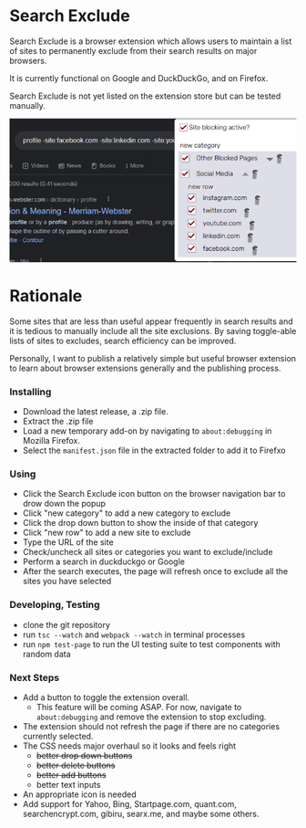 # Search Exclude

Search Exclude is a browser extension which allows users to maintain a list of sites to permanently exclude from their search results on major browsers.

It is currently functional on Google and DuckDuckGo, and on Firefox. 

Search Exclude is not yet listed on the extension store but can be tested manually. 

![screenshot of the extension](https://raw.githubusercontent.com/klm127/search-exclude/master/readmeScreenshot.png)

# Rationale

Some sites that are less than useful appear frequently in search results and it is tedious to manually include all the site exclusions. By saving toggle-able lists of sites to excludes, search efficiency can be improved.

Personally, I want to publish a relatively simple but useful browser extension to learn about browser extensions generally and the publishing process.
### Installing

- Download the latest release, a .zip file.
- Extract the .zip file
- Load a new temporary add-on by navigating to `about:debugging` in Mozilla Firefox.
- Select the `manifest.json` file in the extracted folder to add it to Firefxo

### Using

- Click the Search Exclude icon button on the browser navigation bar to drow down the popup
- Click "new category" to add a new category to exclude
- Click the drop down button to show the inside of that category
- Click "new row" to add a new site to exclude
- Type the URL of the site
- Check/uncheck all sites or categories you want to exclude/include
- Perform a search in duckduckgo or Google
- After the search executes, the page will refresh once to exclude all the sites you have selected

### Developing, Testing

- clone the git repository
- run `tsc --watch` and `webpack --watch` in terminal processes
- run `npm test-page` to run the UI testing suite to test components with random data

### Next Steps

- Add a button to toggle the extension overall.
    - This feature will be coming ASAP. For now, navigate to `about:debugging` and remove the extension to stop excluding.
- The extension should not refresh the page if there are no categories currently selected.
- The CSS needs major overhaul so it looks and feels right
    - ~~better drop down buttons~~
    - ~~better delete buttons~~
    - ~~better add buttons~~
    - better text inputs
- An appropriate icon is needed
- Add support for Yahoo, Bing, Startpage.com, quant.com, searchencrypt.com, gibiru, searx.me, and maybe some others.